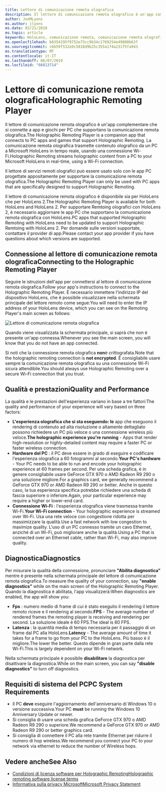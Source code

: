 ```yaml
---
title: Lettore di comunicazione remota olografica
description: Il lettore di comunicazione remota olografico è un'app complementare che si connette a app e giochi per PC che supportano la comunicazione remota olografica. La comunicazione remota olografica trasmette contenuto olografico da un PC a Microsoft HoloLens in tempo reale, usando una connessione Wi-Fi.
author: JonMLyons
ms.author: jlyons
ms.date: 03/21/2018
ms.topic: article
keywords: HoloLens, comunicazione remota, comunicazione remota olografica
ms.openlocfilehash: b8354295f9752e73cc9b34c1769254e49808b63f
ms.sourcegitcommit: c6b59f532a9c5818d9b25c355a174a231f5fa943
ms.translationtype: MT
ms.contentlocale: it-IT
ms.lasthandoff: 06/07/2019
ms.locfileid: "66813714"
---
```

# <a name="holographic-remoting-player"></a><span data-ttu-id="b22fe-105">Lettore di comunicazione remota olografica</span><span class="sxs-lookup"><span data-stu-id="b22fe-105">Holographic Remoting Player</span></span>

<span data-ttu-id="b22fe-106">Il lettore di comunicazione remota olografico è un'app complementare che si connette a app e giochi per PC che supportano la comunicazione remota olografica.</span><span class="sxs-lookup"><span data-stu-id="b22fe-106">The Holographic Remoting Player is a companion app that connects to PC apps and games that support Holographic Remoting.</span></span> <span data-ttu-id="b22fe-107">La comunicazione remota olografica trasmette contenuto olografico da un PC a Microsoft HoloLens in tempo reale, usando una connessione Wi-Fi.</span><span class="sxs-lookup"><span data-stu-id="b22fe-107">Holographic Remoting streams holographic content from a PC to your Microsoft HoloLens in real-time, using a Wi-Fi connection.</span></span>

<span data-ttu-id="b22fe-108">Il lettore di servizi remoti olografici può essere usato solo con le app PC progettate appositamente per supportare la comunicazione remota olografica.</span><span class="sxs-lookup"><span data-stu-id="b22fe-108">The Holographic Remoting Player can only be used with PC apps that are specifically designed to support Holographic Remoting.</span></span>

<span data-ttu-id="b22fe-109">Il lettore di comunicazione remota olografico è disponibile sia per HoloLens che per HoloLens 2.</span><span class="sxs-lookup"><span data-stu-id="b22fe-109">The Holographic Remoting Player is available for both HoloLens and HoloLens 2.</span></span>  <span data-ttu-id="b22fe-110">Per supportare Remtoing olografici con HoloLens 2, è necessario aggiornare le app PC che supportano la comunicazione remota olografica con HoloLens.</span><span class="sxs-lookup"><span data-stu-id="b22fe-110">PC apps that supported Holographic Remoting with HoloLens need to be updated to support Holographic Remtoing with HoloLens 2.</span></span>  <span data-ttu-id="b22fe-111">Per domande sulle versioni supportate, contattare il provider di app.</span><span class="sxs-lookup"><span data-stu-id="b22fe-111">Please contact your app provider if you have questions about which versions are supported.</span></span>

## <a name="connecting-to-the-holographic-remoting-player"></a><span data-ttu-id="b22fe-112">Connessione al lettore di comunicazione remota olografica</span><span class="sxs-lookup"><span data-stu-id="b22fe-112">Connecting to the Holographic Remoting Player</span></span>

<span data-ttu-id="b22fe-113">Seguire le istruzioni dell'app per connettersi al lettore di comunicazione remota olografica.</span><span class="sxs-lookup"><span data-stu-id="b22fe-113">Follow your app's instructions to connect to the Holographic Remoting Player.</span></span> <span data-ttu-id="b22fe-114">È necessario immettere l'indirizzo IP del dispositivo HoloLens, che è possibile visualizzare nella schermata principale del lettore remoto come segue:</span><span class="sxs-lookup"><span data-stu-id="b22fe-114">You will need to enter the IP address of your HoloLens device, which you can see on the Remoting Player's main screen as follows:</span></span>

![Lettore di comunicazione remota olografica](images/holographicremotingplayer.png)

<span data-ttu-id="b22fe-116">Quando viene visualizzata la schermata principale, si saprà che non è presente un'app connessa.</span><span class="sxs-lookup"><span data-stu-id="b22fe-116">Whenever you see the main screen, you will know that you do not have an app connected.</span></span>

<span data-ttu-id="b22fe-117">Si noti che la connessione remota olografica **non**è crittografata.</span><span class="sxs-lookup"><span data-stu-id="b22fe-117">Note that the holographic remoting connection is **not encrypted**.</span></span> <span data-ttu-id="b22fe-118">È consigliabile usare sempre la comunicazione remota olografica su una connessione Wi-Fi sicura attendibile.</span><span class="sxs-lookup"><span data-stu-id="b22fe-118">You should always use Holographic Remoting over a secure Wi-Fi connection that you trust.</span></span>

## <a name="quality-and-performance"></a><span data-ttu-id="b22fe-119">Qualità e prestazioni</span><span class="sxs-lookup"><span data-stu-id="b22fe-119">Quality and Performance</span></span>

<span data-ttu-id="b22fe-120">La qualità e le prestazioni dell'esperienza variano in base a tre fattori:</span><span class="sxs-lookup"><span data-stu-id="b22fe-120">The quality and performance of your experience will vary based on three factors:</span></span>
* <span data-ttu-id="b22fe-121">**L'esperienza olografica che si sta eseguendo: le** app che eseguono il rendering di contenuto ad alta risoluzione o altamente dettagliato possono richiedere un PC più veloce o una connessione wireless più veloce.</span><span class="sxs-lookup"><span data-stu-id="b22fe-121">**The holographic experience you're running** - Apps that render high-resolution or highly-detailed content may require a faster PC or faster wireless connection.</span></span>
* <span data-ttu-id="b22fe-122">**Hardware del PC** : il PC deve essere in grado di eseguire e codificare l'esperienza olografica a 60 fotogrammi al secondo.</span><span class="sxs-lookup"><span data-stu-id="b22fe-122">**Your PC's hardware** - Your PC needs to be able to run and encode your holographic experience at 60 frames per second.</span></span> <span data-ttu-id="b22fe-123">Per una scheda grafica, è in genere consigliabile usare GeForce GTX 970 o AMD Radeon R9 290 o una soluzione migliore.</span><span class="sxs-lookup"><span data-stu-id="b22fe-123">For a graphics card, we generally recommend a GeForce GTX 970 or AMD Radeon R9 290 or better.</span></span> <span data-ttu-id="b22fe-124">Anche in questo caso, la tua esperienza specifica potrebbe richiedere una scheda di fascia superiore o inferiore.</span><span class="sxs-lookup"><span data-stu-id="b22fe-124">Again, your particular experience may require a higher or lower-end card.</span></span>
* <span data-ttu-id="b22fe-125">**Connessione Wi-Fi** : l'esperienza olografica viene trasmessa tramite Wi-Fi.</span><span class="sxs-lookup"><span data-stu-id="b22fe-125">**Your Wi-Fi connection** - Your holographic experience is streamed over Wi-Fi.</span></span> <span data-ttu-id="b22fe-126">Usa una rete veloce con congestione ridotta per massimizzare la qualità.</span><span class="sxs-lookup"><span data-stu-id="b22fe-126">Use a fast network with low congestion to maximize quality.</span></span> <span data-ttu-id="b22fe-127">L'uso di un PC connesso tramite un cavo Ethernet, anziché di un Wi-Fi, può migliorare anche la qualità.</span><span class="sxs-lookup"><span data-stu-id="b22fe-127">Using a PC that is connected over an Ethernet cable, rather than Wi-Fi, may also improve quality.</span></span>

## <a name="diagnostics"></a><span data-ttu-id="b22fe-128">Diagnostica</span><span class="sxs-lookup"><span data-stu-id="b22fe-128">Diagnostics</span></span>

<span data-ttu-id="b22fe-129">Per misurare la qualità della connessione, pronunciare **"Abilita diagnostica"** mentre è presente nella schermata principale del lettore di comunicazione remota olografica.</span><span class="sxs-lookup"><span data-stu-id="b22fe-129">To measure the quality of your connection, say **"enable diagnostics"** while on the main screen of the Holographic Remoting Player.</span></span> <span data-ttu-id="b22fe-130">Quando la diagnostica è abilitata, l'app visualizzerà:</span><span class="sxs-lookup"><span data-stu-id="b22fe-130">When diagnostics are enabled, the app will show you:</span></span>
* <span data-ttu-id="b22fe-131">**Fps** : numero medio di frame di cui è stato eseguito il rendering il lettore remoto riceve e il rendering al secondo.</span><span class="sxs-lookup"><span data-stu-id="b22fe-131">**FPS** - The average number of rendered frames the remoting player is receiving and rendering per second.</span></span> <span data-ttu-id="b22fe-132">La soluzione ideale è 60 FPS.</span><span class="sxs-lookup"><span data-stu-id="b22fe-132">The ideal is 60 FPS.</span></span>
* <span data-ttu-id="b22fe-133">**Latenza** : la quantità media di tempo necessaria per il passaggio di un frame dal PC alla HoloLens.</span><span class="sxs-lookup"><span data-stu-id="b22fe-133">**Latency** - The average amount of time it takes for a frame to go from your PC to the HoloLens.</span></span> <span data-ttu-id="b22fe-134">Più basso è il migliore.</span><span class="sxs-lookup"><span data-stu-id="b22fe-134">The lower the better.</span></span> <span data-ttu-id="b22fe-135">Questo dipende in gran parte dalla rete Wi-Fi.</span><span class="sxs-lookup"><span data-stu-id="b22fe-135">This is largely dependent on your Wi-Fi network.</span></span>

<span data-ttu-id="b22fe-136">Nella schermata principale è possibile **disabilitare** la diagnostica per disattivare la diagnostica.</span><span class="sxs-lookup"><span data-stu-id="b22fe-136">While on the main screen, you can say **"disable diagnostics"** to turn off diagnostics.</span></span>

## <a name="pc-system-requirements"></a><span data-ttu-id="b22fe-137">Requisiti di sistema del PC</span><span class="sxs-lookup"><span data-stu-id="b22fe-137">PC System Requirements</span></span>
* <span data-ttu-id="b22fe-138">Il PC **deve** eseguire l'aggiornamento dell'anniversario di Windows 10 o versione successiva.</span><span class="sxs-lookup"><span data-stu-id="b22fe-138">Your PC **must** be running the Windows 10 Anniversary Update or newer.</span></span>
* <span data-ttu-id="b22fe-139">Si consiglia di usare una scheda grafica GeForce GTX 970 o AMD Radeon R9 290 o superiore.</span><span class="sxs-lookup"><span data-stu-id="b22fe-139">We recommend a GeForce GTX 970 or AMD Radeon R9 290 or better graphics card.</span></span>
* <span data-ttu-id="b22fe-140">Si consiglia di connettere il PC alla rete tramite Ethernet per ridurre il numero di hop wireless.</span><span class="sxs-lookup"><span data-stu-id="b22fe-140">We recommend you connect your PC to your network via ethernet to reduce the number of Wireless hops.</span></span>

## <a name="see-also"></a><span data-ttu-id="b22fe-141">Vedere anche</span><span class="sxs-lookup"><span data-stu-id="b22fe-141">See Also</span></span>
* [<span data-ttu-id="b22fe-142">Condizioni di licenza software per Holographic Remoting</span><span class="sxs-lookup"><span data-stu-id="b22fe-142">Holographic remoting software license terms</span></span>](https://docs.microsoft.com/en-us/legal/mixed-reality/microsoft-holographic-remoting-software-license-terms)
* [<span data-ttu-id="b22fe-143">Informativa sulla privacy Microsoft</span><span class="sxs-lookup"><span data-stu-id="b22fe-143">Microsoft Privacy Statement</span></span>](https://go.microsoft.com/fwlink/?LinkId=521839)
